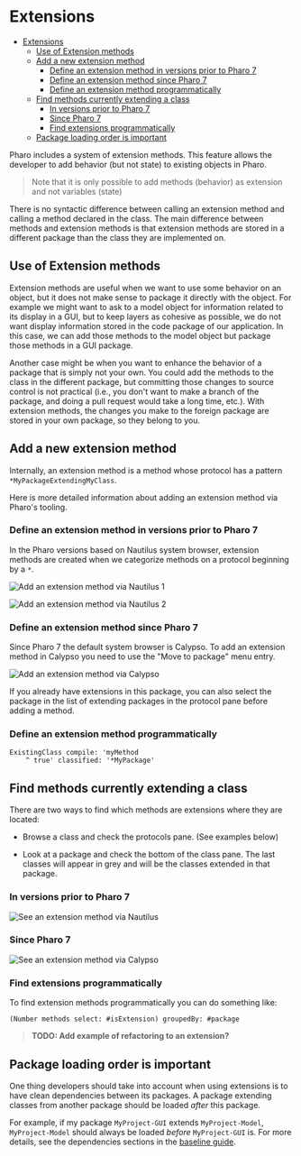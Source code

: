 # Extensions

- [Extensions](#extensions)
  - [Use of Extension methods](#use-of-extension-methods)
  - [Add a new extension method](#add-a-new-extension-method)
    - [Define an extension method in versions prior to Pharo 7](#define-an-extension-method-in-versions-prior-to-pharo-7)
    - [Define an extension method since Pharo 7](#define-an-extension-method-since-pharo-7)
    - [Define an extension method programmatically](#define-an-extension-method-programmatically)
  - [Find methods currently extending a class](#find-methods-currently-extending-a-class)
    - [In versions prior to Pharo 7](#in-versions-prior-to-pharo-7)
    - [Since Pharo 7](#since-pharo-7)
    - [Find extensions programmatically](#find-extensions-programmatically)
  - [Package loading order is important](#package-loading-order-is-important)

Pharo includes a system of extension methods. This feature allows the developer to add behavior (but not state) to existing objects in Pharo. 

> Note that it is only possible to add methods (behavior) as extension and not variables (state)

There is no syntactic difference between calling an extension method and calling a method declared in the class. The main difference between methods and extension methods is that extension methods are stored in a different package than the class they are implemented on.

## Use of Extension methods

Extension methods are useful when we want to use some behavior on an object, but it does not make sense to package it directly with the object. For example we might want to ask to a model object for information related to its display in a GUI, but to keep layers as cohesive as possible, we do not want display information stored in the code package of our application. In this case, we can add those methods to the model object but package those methods in a GUI package.

Another case might be when you want to enhance the behavior of a package that is simply not your own. You could add the methods to the class in the different package, but committing those changes to source control is not practical (i.e., you don't want to make a branch of the package, and doing a pull request would take a long time, etc.). With extension methods, the changes you make to the foreign package are stored in your own package, so they belong to you. 

## Add a new extension method

Internally, an extension method is a method whose protocol has a pattern `*MyPackageExtendingMyClass`. 

Here is more detailed information about adding an extension method via Pharo's tooling.

### Define an extension method in versions prior to Pharo 7

In the Pharo versions based on Nautilus system browser, extension methods are created when we categorize methods on a protocol beginning by a `*`.

![Add an extension method via Nautilus 1](img/Extensions_Image_NautilusAddExtension1.png?raw=true "Add an extension method via Nautilus 1")

![Add an extension method via Nautilus 2](img/Extensions_Image_NautilusAddExtension2.png?raw=true "Add an extension method via Nautilus 2")

### Define an extension method since Pharo 7

Since Pharo 7 the default system browser is Calypso. To add an extension method in Calypso you need to use the "Move to package" menu entry.

![Add an extension method via Calypso](img/Extensions_Image_CalypsoAddExtension.png?raw=true "Add an extension method via Calypso")

If you already have extensions in this package, you can also select the package in the list of extending packages in the protocol pane before adding a method.

### Define an extension method programmatically

```Smalltalk
ExistingClass compile: 'myMethod
	^ true' classified: '*MyPackage'
```

## Find methods currently extending a class

There are two ways to find which methods are extensions where they are located:

- Browse a class and check the protocols pane. (See examples below)

- Look at a package and check the bottom of the class pane. The last classes will appear in grey and will be the classes extended in that package.

### In versions prior to Pharo 7

![See an extension method via Nautilus](img/Extensions_Image_NautilusSeeExtensions.png?raw=true "See an extension method via Nautilus")

### Since Pharo 7

![See an extension method via Calypso](img/Extensions_Image_CalypsoSeeExtensions.png?raw=true "See an extension method via Calypso")

### Find extensions programmatically

To find extension methods programmatically you can do something like:

```Smalltalk
(Number methods select: #isExtension) groupedBy: #package
```

> **TODO: Add example of refactoring to an extension?**


## Package loading order is important

One thing developers should take into account when using extensions is to have clean dependencies between its packages. A package extending classes from another package should be loaded *after* this package.

For example, if my package `MyProject-GUI` extends `MyProject-Model`, `MyProject-Model` should always be loaded *before* `MyProject-GUI` is. For more details, see the dependencies sections in the [baseline guide](Baselines.md).
